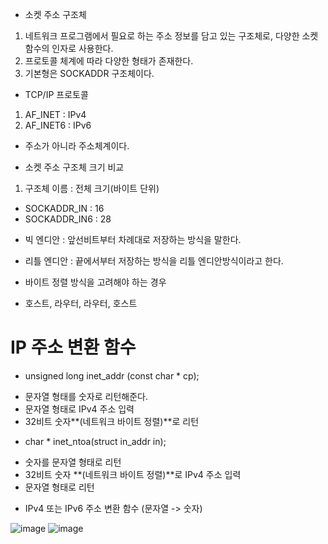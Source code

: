 * 소켓 주소 구조체
1. 네트워크 프로그램에서 필요로 하는 주소 정보를 담고 있는 구조체로, 다양한 소켓 함수의 인자로 사용한다.
2. 프로토콜 체계에 따라 다양한 형태가 존재한다.
3. 기본형은 SOCKADDR 구조체이다.

* TCP/IP 프로토콜
1. AF_INET : IPv4
2. AF_INET6 : IPv6 
- 주소가 아니라 주소체계이다. 

* 소켓 주소 구조체 크기 비교

1. 구조체 이름 : 전체 크기(바이트 단위)
- SOCKADDR_IN : 16
- SOCKADDR_IN6 : 28

* 빅 엔디안 : 앞선비트부터 차례대로 저장하는 방식을 말한다. 
* 리틀 엔디안 : 끝에서부터 저장하는 방식을 리틀 엔디안방식이라고 한다. 

* 바이트 정렬 방식을 고려해야 하는 경우
- 호스트, 라우터, 라우터, 호스트

# IP 주소 변환 함수
* unsigned long inet_addr (const char * cp);
- 문자열 형태를 숫자로 리턴해준다.
- 문자열 형태로 IPv4 주소 입력
- 32비트 숫자**(네트워크 바이트 정렬)**로 리턴

* char * inet_ntoa(struct in_addr in);
- 숫자를 문자열 형태로 리턴
- 32비트 숫자 **(네트워크 바이트 정렬)**로 IPv4 주소 입력
- 문자열 형태로 리턴

* IPv4 또는 IPv6 주소 변환 함수 (문자열 -> 숫자)

![image](https://user-images.githubusercontent.com/76835313/135785712-404be687-0456-4aad-843b-7a700a48acbd.png)
![image](https://user-images.githubusercontent.com/76835313/135785745-2746997d-a4d4-42f7-9390-d9557455cf60.png)
